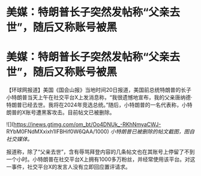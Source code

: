 # 美媒：特朗普长子突然发帖称“父亲去世”，随后又称账号被黑

# 美媒：特朗普长子突然发帖称“父亲去世”，随后又称账号被黑

【环球网报道】美国《国会山报》当地时间20日报道，美国前总统特朗普的长子小特朗普当天上午在社交平台X上发消息称，“我很遗憾地宣布，我的父亲唐纳德·特朗普已经去世。我将在2024年竞选总统。”随后，小特朗普的一名代表称，小特朗普的X账号遭黑客攻击。目前帖文已被删除。

![](https://inews.gtimg.com/om_bt/Oo4DNUk_-RKhNmyaCWJ-
RYbM0FNdMXxixh1IFBHif0W6QAA/1000) _小特朗普已被删除的帖文截图，图自社交媒体。_

报道称，除了“父亲去世”，含有辱骂拜登内容的几条帖文也在其账号上停留了不到一个小时。小特朗普在社交平台X上拥有1000多万粉丝，并经常使用该平台。对这一事件，社交平台X的发言人没有立即回应置评请求。

